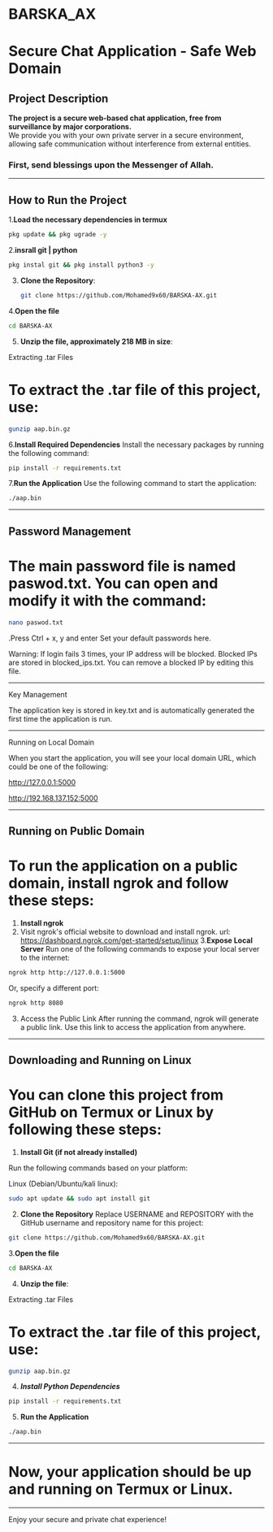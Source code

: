 # BARSKA_AX
# Secure Chat Application - Safe Web Domain

## Project Description
**The project is a secure web-based chat application, free from surveillance by major corporations.**  
We provide you with your own private server in a secure environment, allowing safe communication without interference from external entities.

### First, send blessings upon the Messenger of Allah.

---

## How to Run the Project
1.**Load the necessary dependencies in termux**
```bash
pkg update && pkg ugrade -y

 ```
2.**insrall git | python** 
```bash
pkg instal git && pkg install python3 -y
```

3. **Clone the Repository**:
    ```bash
    git clone https://github.com/Mohamed9x60/BARSKA-AX.git


4.**Open the file**
```bash
cd BARSKA-AX
```

5. **Unzip the file, approximately 218 MB in size**:

Extracting .tar Files

# To extract the .tar file of this project, use:
```bash
gunzip aap.bin.gz
```

 6.**Install Required Dependencies**
Install the necessary packages by running the following command:
```bash
pip install -r requirements.txt
```

7.**Run the Application**
Use the following command to start the application:
```bash
./aap.bin
```

---

## Password Management

# The main password file is named paswod.txt. You can open and modify it with the command:
```bash
nano paswod.txt
```
.Press Ctrl + x, y and enter
Set your default passwords here.

Warning: If login fails 3 times, your IP address will be blocked. Blocked IPs are stored in blocked_ips.txt. You can remove a blocked IP by editing this file.



---

Key Management

The application key is stored in key.txt and is automatically generated the first time the application is run.



---

Running on Local Domain

When you start the application, you will see your local domain URL, which could be one of the following:

http://127.0.0.1:5000

http://192.168.137.152:5000




---

## Running on Public Domain

# To run the application on a public domain, install ngrok and follow these steps:

1. **Install ngrok**
2. Visit ngrok's official website to download and install ngrok.
url:
https://dashboard.ngrok.com/get-started/setup/linux
3.**Expose Local Server**
Run one of the following commands to expose your local server to the internet:
```bash
ngrok http http://127.0.0.1:5000
```

Or, specify a different port:
```bash
ngrok http 8080
```

3. Access the Public Link
After running the command, ngrok will generate a public link. Use this link to access the application from anywhere.


---


## Downloading and Running on Linux 


# You can clone this project from GitHub on Termux or Linux by following these steps:


1. **Install Git (if not already installed)**

Run the following commands based on your platform:

Linux (Debian/Ubuntu/kali linux):
```bash
sudo apt update && sudo apt install git
```


2. **Clone the Repository**
Replace USERNAME and REPOSITORY with the GitHub username and repository name for this project:
```bash
git clone https://github.com/Mohamed9x60/BARSKA-AX.git
```

3.**Open the file**
```bash
cd BARSKA-AX
```

4. **Unzip the file**:

Extracting .tar Files

# To extract the .tar file of this project, use:
```bash
gunzip aap.bin.gz
```

4. ***Install Python Dependencies***
```bash
pip install -r requirements.txt
```

5. **Run the Application**
```bash
./aap.bin
```

---

# Now, your application should be up and running on Termux or Linux.


---

Enjoy your secure and private chat experience!

